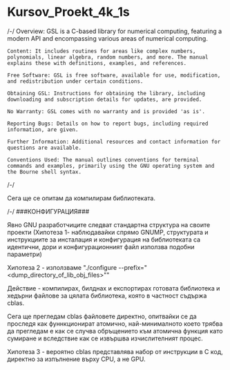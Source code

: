 # Kursov_Proekt_4k_1s
/-/
    Overview: GSL is a C-based library for numerical computing, featuring a modern API and encompassing various areas of numerical computing.

    Content: It includes routines for areas like complex numbers, polynomials, linear algebra, random numbers, and more. The manual explains these with definitions, examples, and references.

    Free Software: GSL is free software, available for use, modification, and redistribution under certain conditions.

    Obtaining GSL: Instructions for obtaining the library, including downloading and subscription details for updates, are provided.

    No Warranty: GSL comes with no warranty and is provided 'as is'.

    Reporting Bugs: Details on how to report bugs, including required information, are given.

    Further Information: Additional resources and contact information for questions are available.

    Conventions Used: The manual outlines conventions for terminal commands and examples, primarily using the GNU operating system and the Bourne shell syntax.
/-/

Сега ще се опитам да компилирам библиотеката.

/-/
###КОНФИГУРАЦИЯ###

Явно GNU разработчиците следват стандартна структура на своите проекти (Хипотеза 1- наблюдавайки спрямо GNUMP, структурата и инструкциите за инсталация и конфигурация на библиотеката са идентични, дори и конфигурационният файл използва подобни параметри)

Хипотеза 2 - използваме "./configure --prefix="<dump_directory_of_lib_obj_files>""

Действие - компилирах, билднах и експортирах готовата библиотека и хедърни файлове за цялата библиотека, която в частност съдържа cblas.
 
Сега ще прегледам cblas файловете директно, опитвайки се да проследя как фуннкционират атомично, най-минималното което трябва да прегледам е как се случва обръщението към атомична функция като сумиране и вследствие как се извършва изчислителният процес.

Хипотеза 3 - вероятно cblas представлява набор от инструкции в C код, директно за изпълнение върху CPU, а не GPU.


